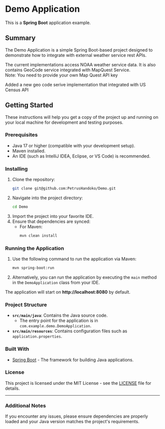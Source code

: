 # Demo Application

This is a **Spring Boot** application example.

## Summary

The Demo Application is a simple Spring Boot-based project designed to 
demonstrate how to integrate with external weather service rest APIs.  

The current implementations access NOAA weather service data. It is also contains GeoCode service integrated with  MapQuest Service.  
Note: You need to provide your own Map Quest API key

Added a new geo code serive implementation that integrated with US Census API


## Getting Started

These instructions will help you get a copy of the project up and running on your local machine for development and testing purposes.

### Prerequisites

- Java 17 or higher (compatible with your development setup).
- Maven installed.
- An IDE (such as IntelliJ IDEA, Eclipse, or VS Code) is recommended.

### Installing

1. Clone the repository:
   ```bash
   git clone git@github.com:PetrusHandoko/Demo.git
   ```
2. Navigate into the project directory:
   ```bash
   cd Demo
   ```
3. Import the project into your favorite IDE.
4. Ensure that dependencies are synced:
    - For Maven:
      ```bash
      mvn clean install
      ```
    
### Running the Application

1. Use the following command to run the application via Maven:
   ```bash
   mvn spring-boot:run
   ```

2. Alternatively, you can run the application by executing the `main` method in the `DemoApplication` class from your IDE.

The application will start on **http://localhost:8080** by default.

### Project Structure

- **`src/main/java`**: Contains the Java source code.
    - The entry point for the application is in `com.example.demo.DemoApplication`.
- **`src/main/resources`**: Contains configuration files such as `application.properties`.

### Built With

- [Spring Boot](https://spring.io/projects/spring-boot) - The framework for building Java applications.

### License

This project is licensed under the MIT License - see the [LICENSE](LICENSE) file for details.

---

### Additional Notes

If you encounter any issues, please ensure dependencies are properly loaded and your Java version matches the project's requirements.